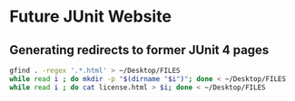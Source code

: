 # Future JUnit Website

## Generating redirects to former JUnit 4 pages

```sh
gfind . -regex '.*.html' > ~/Desktop/FILES
while read i ; do mkdir -p "$(dirname "$i")"; done < ~/Desktop/FILES
while read i ; do cat license.html > $i; done < ~/Desktop/FILES
```
